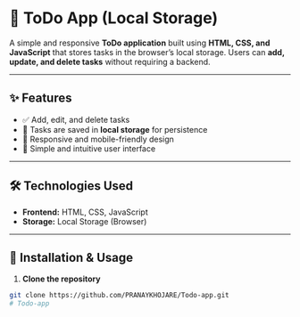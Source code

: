 # 📝 ToDo App (Local Storage)

A simple and responsive **ToDo application** built using **HTML, CSS, and JavaScript** that stores tasks in the browser’s local storage. Users can **add, update, and delete tasks** without requiring a backend.  

---

## ✨ Features
- ✅ Add, edit, and delete tasks
- 💾 Tasks are saved in **local storage** for persistence
- 📱 Responsive and mobile-friendly design
- 🎯 Simple and intuitive user interface

---

## 🛠 Technologies Used
- **Frontend:** HTML, CSS, JavaScript
- **Storage:** Local Storage (Browser)

---

## 🚀 Installation & Usage
1. **Clone the repository**  
```bash
git clone https://github.com/PRANAYKHOJARE/Todo-app.git
# Todo-app
